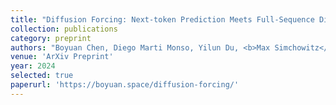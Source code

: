 ```yaml
---
title: "Diffusion Forcing: Next-token Prediction Meets Full-Sequence Diffusion"
collection: publications
category: preprint
authors: "Boyuan Chen, Diego Marti Monso, Yilun Du, <b>Max Simchowitz</b>, Russ Tedrake, Vincent Sitzmann"
venue: 'ArXiv Preprint'
year: 2024
selected: true
paperurl: 'https://boyuan.space/diffusion-forcing/'
---
```




